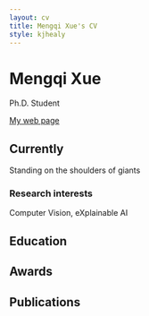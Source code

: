 ```yaml
---
layout: cv
title: Mengqi Xue's CV
style: kjhealy
---
```

# Mengqi Xue
Ph.D. Student

<div id="webaddress">
<a href="https://mqxue.github.io">My web page</a>
<!-- | <a href="https://cvpr.kmu.ac.kr">CVPR Lab.</a> -->
</div>


## Currently

Standing on the shoulders of giants

### Research interests

Computer Vision, eXplainable AI


## Education

<!-- `2020 - now`
__Ph.D., Keimyung University__ (Daegu, South Korea)
- Computer Engineering, Artificial intelligence

`2018 - 2020`
__M.S., Keimyung University__ (Daegu, South Korea)
- Computer Engineering, Intelligent system

`2012 - 2018`
__B.S., Keimyung University__ (Daegu, South Korea)
- Computer Engineering -->


## Awards

<!-- `2012`
President, *Royal Society*, London, UK

Associate, *French Academy of Science*, Paris, France -->



## Publications

<!-- A list is also available [online](http://scholar.google.co.uk/citations?user=LTOTl0YAAAAJ) -->

<!-- ### Conferences
`2023`
STAR-Transformer: A Spatio-temporal Cross Attention Transformer for Human Action Recognition
- *Dasom Ahn, **<u>Sangwon Kim</u>**, Hyunsu Hong, Byoung Chul Ko*
- **WACV** 2023

`2022`
ViT-NeT: Interpretable Vision Transformers with Neural Tree Decoder
- *__<u>Sangwon Kim</u>__, Jaeyeal Nam, Byoung Chul Ko*
- **ICML** 2022

`2021`
Image Registration Between Real Image and Virtual Image Based on Self-Supervised Keypoint Learning
- **ACPR** 2021

`2020`
Is the Surrogate Model Interpretable?
- **NuerIPS** 2020 (Workshop on Interpretable Inductive Biases)

Fast Multiple Object Tracking Using Siamese Random Forest Without Online Tracker Updating
- **CVPR** 2020 (Workshop on MOT Challenge)

`2019`
Deep Coupling of Random Ferns
- **CVPR** 2019 (Workshop on Explainable AI) -->

<!-- ### Journals

`1669`
Newton Sir I, De analysi per æquationes numero terminorum infinitas.

`1669`
Lectiones opticæ.

etc. etc. etc. -->

<!-- ### Patents

`2012`
Infinitesimal calculus for solutions to physics problems, [SMBC](http://www.techdirt.com/articles/20121011/09312820678/if-patents-had-been-around-time-newton.shtml) patent 001
 -->

<!-- ## Occupation

`1600`
__Royal Mint__, London

- Warden
- Minted coins

`1600`
__Lucasian professor of Mathematics__, Cambridge University
 -->


<!-- ### Footer

Last updated: May 2013 -->
